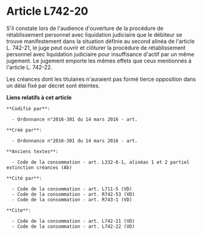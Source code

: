 # Article L742-20

S'il constate lors de l'audience d'ouverture de la procédure de rétablissement personnel avec liquidation judiciaire que le
débiteur se trouve manifestement dans la situation définie au second alinéa de l'article L. 742-21, le juge peut ouvrir et
clôturer la procédure de rétablissement personnel avec liquidation judiciaire pour insuffisance d'actif par un même jugement.
Le jugement emporte les mêmes effets que ceux mentionnés à l'article L. 742-22. 

Les créances dont les titulaires n'auraient pas formé tierce opposition dans un délai fixé par décret sont éteintes.

**Liens relatifs à cet article**

	**Codifié par**:

	  - Ordonnance n°2016-301 du 14 mars 2016 - art.

	**Créé par**:

	  - Ordonnance n°2016-301 du 14 mars 2016 - art.

	**Anciens textes**:

	  - Code de la consommation - art. L332-6-1, alinéas 1 et 2 partiel extinction créances (Ab)

	**Cité par**:

	  - Code de la consommation - art. L711-5 (VD)
	  - Code de la consommation - art. R742-53 (VD)
	  - Code de la consommation - art. R743-1 (VD)

	**Cite**:

	  - Code de la consommation - art. L742-21 (VD)
	  - Code de la consommation - art. L742-22 (VD)
